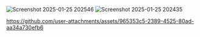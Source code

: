![Screenshot 2025-01-25 202546](https://github.com/user-attachments/assets/3230c62b-c1eb-42b0-80fd-de26c4f0e4a8)
![Screenshot 2025-01-25 202435](https://github.com/user-attachments/assets/61d0eca3-6a03-45ac-a1ba-9e7630609ba9)


https://github.com/user-attachments/assets/965353c5-2389-4525-80ad-aa34a730efb6

